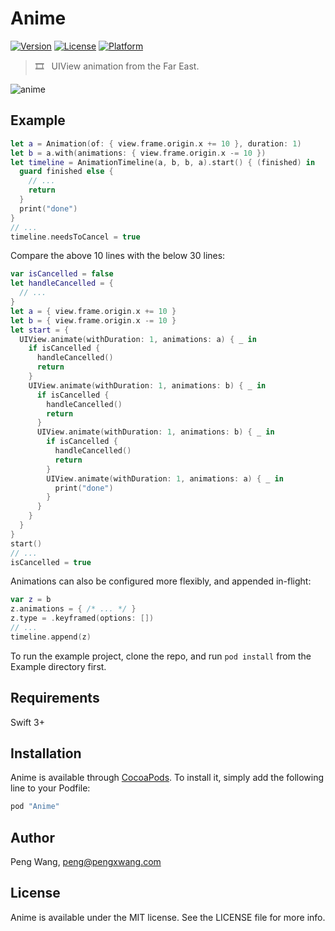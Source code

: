 # Anime

[![Version](https://img.shields.io/cocoapods/v/Anime.svg?style=flat)](http://cocoapods.org/pods/Anime)
[![License](https://img.shields.io/cocoapods/l/Anime.svg?style=flat)](http://cocoapods.org/pods/Anime)
[![Platform](https://img.shields.io/cocoapods/p/Anime.svg?style=flat)](http://cocoapods.org/pods/Anime)

> :film_strip: &nbsp; UIView animation from the Far East.

![anime](https://cloud.githubusercontent.com/assets/100884/25989526/5c303b94-36b1-11e7-90d6-610694124c1d.gif)

## Example

```swift
let a = Animation(of: { view.frame.origin.x += 10 }, duration: 1)
let b = a.with(animations: { view.frame.origin.x -= 10 })
let timeline = AnimationTimeline(a, b, b, a).start() { (finished) in
  guard finished else {
    // ...
    return
  }
  print("done")
}
// ...
timeline.needsToCancel = true
```

Compare the above 10 lines with the below 30 lines:

```swift
var isCancelled = false
let handleCancelled = {
  // ...
}
let a = { view.frame.origin.x += 10 }
let b = { view.frame.origin.x -= 10 }
let start = {
  UIView.animate(withDuration: 1, animations: a) { _ in
    if isCancelled {
      handleCancelled()
      return
    }
    UIView.animate(withDuration: 1, animations: b) { _ in
      if isCancelled {
        handleCancelled()
        return
      }
      UIView.animate(withDuration: 1, animations: b) { _ in
        if isCancelled {
          handleCancelled()
          return
        }
        UIView.animate(withDuration: 1, animations: a) { _ in
          print("done")
        }
      }
    }
  }
}
start()
// ...
isCancelled = true
```

Animations can also be configured more flexibly, and appended in-flight:

```swift
var z = b
z.animations = { /* ... */ }
z.type = .keyframed(options: [])
// ...
timeline.append(z)
```

To run the example project, clone the repo, and run `pod install` from the Example directory first.

## Requirements

Swift 3+

## Installation

Anime is available through [CocoaPods](http://cocoapods.org). To install
it, simply add the following line to your Podfile:

```ruby
pod "Anime"
```

## Author

Peng Wang, peng@pengxwang.com

## License

Anime is available under the MIT license. See the LICENSE file for more info.
